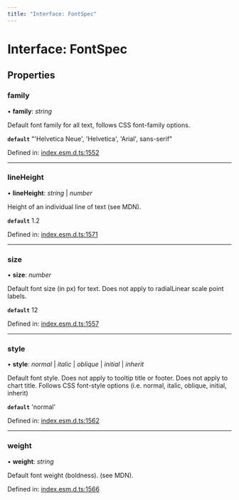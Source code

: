 ```yaml
---
title: "Interface: FontSpec"
---
```


# Interface: FontSpec

## Properties

### family

• **family**: *string*

Default font family for all text, follows CSS font-family options.

**`default`** "'Helvetica Neue', 'Helvetica', 'Arial', sans-serif"

Defined in: [index.esm.d.ts:1552](https://github.com/chartjs/Chart.js/blob/b319f2cf/types/index.esm.d.ts#L1552)

___

### lineHeight

• **lineHeight**: *string* \| *number*

Height of an individual line of text (see MDN).

**`default`** 1.2

Defined in: [index.esm.d.ts:1571](https://github.com/chartjs/Chart.js/blob/b319f2cf/types/index.esm.d.ts#L1571)

___

### size

• **size**: *number*

Default font size (in px) for text. Does not apply to radialLinear scale point labels.

**`default`** 12

Defined in: [index.esm.d.ts:1557](https://github.com/chartjs/Chart.js/blob/b319f2cf/types/index.esm.d.ts#L1557)

___

### style

• **style**: *normal* \| *italic* \| *oblique* \| *initial* \| *inherit*

Default font style. Does not apply to tooltip title or footer. Does not apply to chart title. Follows CSS font-style options (i.e. normal, italic, oblique, initial, inherit)

**`default`** 'normal'

Defined in: [index.esm.d.ts:1562](https://github.com/chartjs/Chart.js/blob/b319f2cf/types/index.esm.d.ts#L1562)

___

### weight

• **weight**: *string*

Default font weight (boldness). (see MDN).

Defined in: [index.esm.d.ts:1566](https://github.com/chartjs/Chart.js/blob/b319f2cf/types/index.esm.d.ts#L1566)
